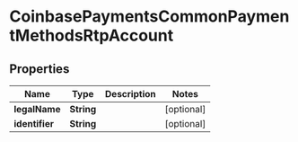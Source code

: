 
# CoinbasePaymentsCommonPaymentMethodsRtpAccount

## Properties
Name | Type | Description | Notes
------------ | ------------- | ------------- | -------------
**legalName** | **String** |  |  [optional]
**identifier** | **String** |  |  [optional]



